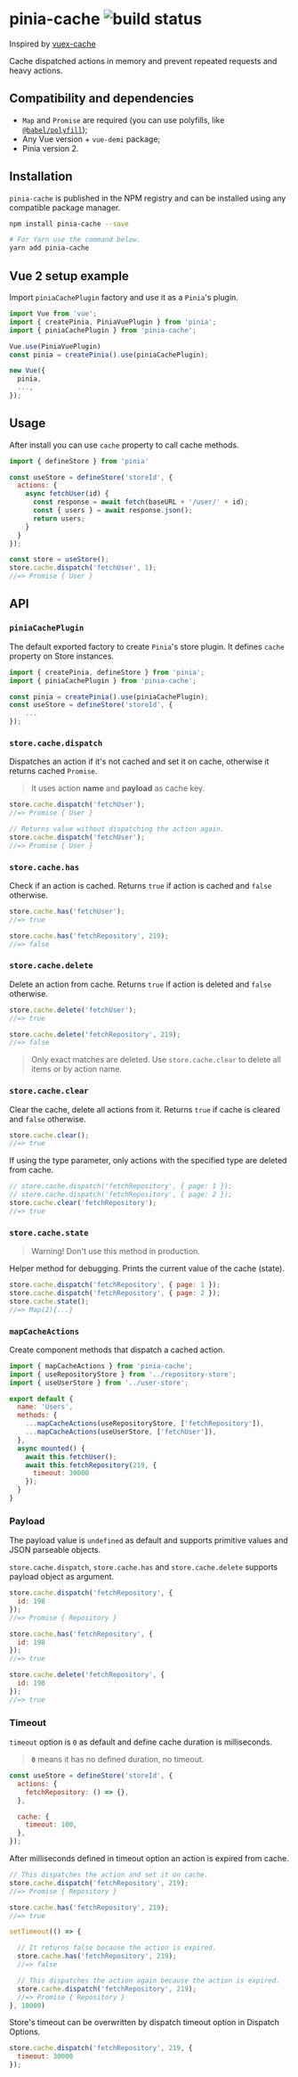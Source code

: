 # pinia-cache ![build status](https://github.com/RuslanGetmansky/pinia-cache/actions/workflows/build.yml/badge.svg?branch=main)

Inspired by [vuex-cache](https://github.com/superwf/vuex-cache)

Cache dispatched actions in memory and prevent repeated requests and heavy actions.

## Compatibility and dependencies

- `Map` and `Promise` are required (you can use polyfills, like [`@babel/polyfill`](https://babeljs.io/docs/en/babel-polyfill));
- Any Vue version + `vue-demi` package;
- Pinia version 2.

## Installation

`pinia-cache` is published in the NPM registry and can be installed using any compatible package manager.

```sh
npm install pinia-cache --save

# For Yarn use the command below.
yarn add pinia-cache
```

## Vue 2 setup example

Import `piniaCachePlugin` factory and use it as a `Pinia`'s plugin.

```js
import Vue from 'vue';
import { createPinia, PiniaVuePlugin } from 'pinia';
import { piniaCachePlugin } from 'pinia-cache';

Vue.use(PiniaVuePlugin)
const pinia = createPinia().use(piniaCachePlugin);

new Vue({
  pinia,
  ...,
});
```

## Usage

After install you can use `cache` property to call cache methods.

```js
import { defineStore } from 'pinia'

const useStore = defineStore('storeId', {
  actions: {
    async fetchUser(id) {
      const response = await fetch(baseURL + '/user/' + id);
      const { users } = await response.json();
      return users;
    }
  }
});

const store = useStore();
store.cache.dispatch('fetchUser', 1);
//=> Promise { User }
```

## API

### `piniaCachePlugin`

The default exported factory to create `Pinia`'s store plugin. It defines `cache` property on Store instances.

```js
import { createPinia, defineStore } from 'pinia';
import { piniaCachePlugin } from 'pinia-cache';

const pinia = createPinia().use(piniaCachePlugin);
const useStore = defineStore('storeId', {
    ...
});
```

### `store.cache.dispatch`

Dispatches an action if it's not cached and set it on cache, otherwise it returns cached `Promise`.

> It uses action **name** and **payload** as cache key.

```js
store.cache.dispatch('fetchUser');
//=> Promise { User }

// Returns value without dispatching the action again.
store.cache.dispatch('fetchUser');
//=> Promise { User }
```

### `store.cache.has`

Check if an action is cached. Returns `true` if action is cached and `false` otherwise.

```js
store.cache.has('fetchUser');
//=> true

store.cache.has('fetchRepository', 219);
//=> false
```

### `store.cache.delete`

Delete an action from cache. Returns `true` if action is deleted and `false` otherwise.

```js
store.cache.delete('fetchUser');
//=> true

store.cache.delete('fetchRepository', 219);
//=> false
```

> Only exact matches are deleted. Use `store.cache.clear` to delete all items or by action name.

### `store.cache.clear`

Clear the cache, delete all actions from it. Returns `true` if cache is cleared and `false` otherwise.

```js
store.cache.clear();
//=> true
```

If using the type parameter, only actions with the specified type are deleted from cache.

```js
// store.cache.dispatch('fetchRepository', { page: 1 });
// store.cache.dispatch('fetchRepository', { page: 2 });
store.cache.clear('fetchRepository');
//=> true
```

### `store.cache.state`

> Warning! Don't use this method in production.

Helper method for debugging. Prints the current value of the cache (state).

```js
store.cache.dispatch('fetchRepository', { page: 1 });
store.cache.dispatch('fetchRepository', { page: 2 });
store.cache.state();
//=> Map(2){...}
```

### `mapCacheActions`

Create component methods that dispatch a cached action.

```js
import { mapCacheActions } from 'pinia-cache';
import { useRepositoryStore } from '../repository-store';
import { useUserStore } from '../user-store';

export default {
  name: 'Users',
  methods: {
    ...mapCacheActions(useRepositoryStore, ['fetchRepository']),
    ...mapCacheActions(useUserStore, ['fetchUser']),
  },
  async mounted() {
    await this.fetchUser();
    await this.fetchRepository(219, {
      timeout: 30000
    });
  }
}
```

### Payload

The payload value is `undefined` as default and supports primitive values and JSON parseable objects.

`store.cache.dispatch`, `store.cache.has` and `store.cache.delete` supports payload object as argument.

```js
store.cache.dispatch('fetchRepository', {
  id: 198
});
//=> Promise { Repository }

store.cache.has('fetchRepository', {
  id: 198
});
//=> true

store.cache.delete('fetchRepository', {
  id: 198
});
//=> true
```

### Timeout

`timeout` option is `0` as default and define cache duration is milliseconds.

> **`0`** means it has no defined duration, no timeout.

```js
const useStore = defineStore('storeId', {
  actions: {
    fetchRepository: () => {},
  },

  cache: {
    timeout: 100,
  },
});
```

After milliseconds defined in timeout option an action is expired from cache.

```js
// This dispatches the action and set it on cache.
store.cache.dispatch('fetchRepository', 219);
//=> Promise { Repository }

store.cache.has('fetchRepository', 219);
//=> true

setTimeout(() => {

  // It returns false because the action is expired.
  store.cache.has('fetchRepository', 219);
  //=> false

  // This dispatches the action again because the action is expired.
  store.cache.dispatch('fetchRepository', 219);
  //=> Promise { Repository }
}, 10000)
```

Store's timeout can be overwritten by dispatch timeout option in Dispatch Options.

```js
store.cache.dispatch('fetchRepository', 219, {
  timeout: 30000
});
```
